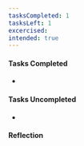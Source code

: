 ```yaml
---
tasksCompleted: 1
tasksLeft: 1
excercised: 
intended: true
---
```


#### Tasks Completed
- 

#### Tasks Uncompleted
- 

#### Reflection